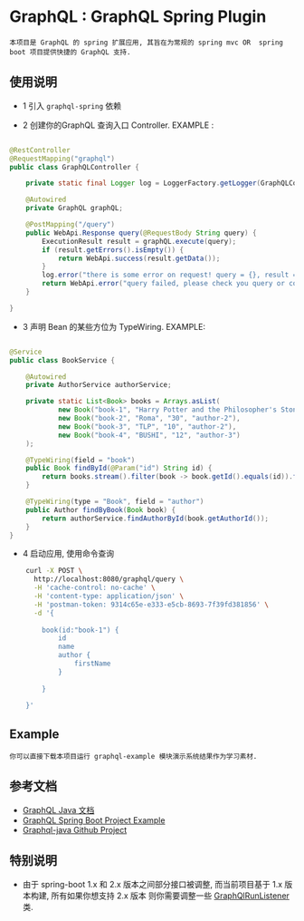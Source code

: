 # GraphQL : GraphQL Spring Plugin

    本项目是 GraphQL 的 spring 扩展应用, 其旨在为常规的 spring mvc OR  spring boot 项目提供快捷的 GraphQL 支持.



## 使用说明

- 1 引入 `graphql-spring`  依赖

- 2 创建你的GraphQL 查询入口 Controller. EXAMPLE :

```java

@RestController
@RequestMapping("graphql")
public class GraphQLController {

    private static final Logger log = LoggerFactory.getLogger(GraphQLController.class);

    @Autowired
    private GraphQL graphQL;

    @PostMapping("/query")
    public WebApi.Response query(@RequestBody String query) {
        ExecutionResult result = graphQL.execute(query);
        if (result.getErrors().isEmpty()) {
            return WebApi.success(result.getData());
        }
        log.error("there is some error on request! query = {}, result = {}", query, result);
        return WebApi.error("query failed, please check you query or contact to admin!");
    }

}

```

- 3 声明 Bean 的某些方位为 TypeWiring.  EXAMPLE:

```java

@Service
public class BookService {

    @Autowired
    private AuthorService authorService;

    private static List<Book> books = Arrays.asList(
            new Book("book-1", "Harry Potter and the Philosopher's Stone", "223", "author-1"),
            new Book("book-2", "Roma", "30", "author-2"),
            new Book("book-3", "TLP", "10", "author-2"),
            new Book("book-4", "BUSHI", "12", "author-3")
    );

    @TypeWiring(field = "book")
    public Book findById(@Param("id") String id) {
        return books.stream().filter(book -> book.getId().equals(id)).findFirst().orElse(null);
    }

    @TypeWiring(type = "Book", field = "author")
    public Author findByBook(Book book) {
        return authorService.findAuthorById(book.getAuthorId());
    }
}

```

- 4 启动应用, 使用命令查询

```bash
    curl -X POST \
      http://localhost:8080/graphql/query \
      -H 'cache-control: no-cache' \
      -H 'content-type: application/json' \
      -H 'postman-token: 9314c65e-e333-e5cb-8693-7f39fd381856' \
      -d '{
        
        book(id:"book-1") {
            id
            name
            author {
                firstName
            }
            
        }
        
    }'
```


## Example 

    你可以直接下载本项目运行 graphql-example 模块演示系统结果作为学习素材.
    
## 参考文档

- [GraphQL Java 文档](https://graphql.cn/code/#java)
- [GraphQL Spring Boot Project Example](https://www.graphql-java.com/tutorials/getting-started-with-spring-boot/)
- [Graphql-java Github Project](https://github.com/graphql-java/graphql-java)

## 特别说明

- 由于 spring-boot 1.x 和 2.x 版本之间部分接口被调整, 而当前项目基于 1.x 版本构建, 所有如果你想支持 2.x 版本 则你需要调整一些 [GraphQlRunListener](graphql-spring/src/java/org/cokebook/graphql/spring/GraphQlRunListener.java) 类.